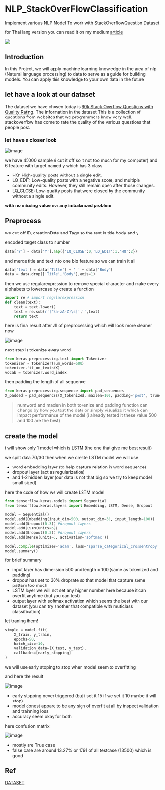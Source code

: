# NLP_StackOverFlowClassification
Implement various NLP Model To work with StackOverflowQuestion Dataset

for Thai lang version you can read it on my medium [article](https://medium.com/@phaiphon_m/%E0%B8%81%E0%B8%B2%E0%B8%A3%E0%B9%83%E0%B8%8A%E0%B9%89-nlp-with-stackoverflow-question-quality-classification-161e7e1abe44) 

![](https://media1.tenor.com/m/bkx7ADV8vm0AAAAd/request-to-chat-gpt-request.gif)


## Introduction
In this Project, we will apply machine learning knowledge in the area of ​​nlp (Natural language processing) to data to serve as a guide for building models. You can apply this knowledge to your own data in the future
> 

## let have a look at our dataset
The dataset we have chosen today is [60k Stack Overflow Questions with Quality Rating](https://www.kaggle.com/datasets/imoore/60k-stack-overflow-questions-with-quality-rate). The information in the dataset This is a collection of questions from websites that we programmers know very well. stackoverflow has come to rate the quality of the various questions that people post.

### let have a closer look
![image](https://github.com/Supmanzz555/NLP_StackOverFlowClassification/assets/83536257/1c9ae545-b4af-4d09-a317-2121e26117c3)

we have 45000 sample (i cut it off so it not too much for my computer) and 6 feature with target named y which has 3 class

- HQ: High-quality posts without a single edit.
- LQ_EDIT: Low-quality posts with a negative score, and multiple community edits. However, they still remain open after those changes.
- LQ_CLOSE: Low-quality posts that were closed by the community without a single edit.

**with no missing value nor any imbalanced problem**


## Preprocess
we cut off ID, creationDate and Tags so the rest is title body and y

encoded target class to number  
```python
data['Y'] = data['Y'].map({'LQ_CLOSE':0,'LQ_EDIT':1,'HQ':2})
```

and merge title and text into one big feature so we can train it all 
```python
data['text'] = data['Title'] + ' ' + data['Body']
data = data.drop(['Title','Body'],axis=1)
```
then we use regularexpression to remove special character and make every alphabets to lowercase by create a function 

```python
import re # import regularexpression
def clean(text): 
    text = text.lower() 
    text = re.sub(r'[^(a-zA-Z)\s]','',text)
    return text
```
here is final result after all of preprocessing  which will look more cleaner now

![image](https://github.com/Supmanzz555/NLP_StackOverFlowClassification/assets/83536257/36c07468-93a8-40cb-8fa5-15f2364619d1)

next step is tokenize every word 

```python
from keras.preprocessing.text import Tokenizer
tokenizer = Tokenizer(num_words=500) 
tokenizer.fit_on_texts(X)
vocab = tokenizer.word_index
```

then padding the length of all sequence

```python
from keras.preprocessing.sequence import pad_sequences
X_padded = pad_sequences(X_tokenized, maxlen=100, padding='post', truncating='post')
```

> numword and maxlen in both tokenize and padding function can change by how you test the data or simply visualize it which can impact performance of the model (i already tested it these value 500 and 100 are the best)


## create the model
i will show only 1 model which is LSTM (the one that give me best result) 

we spilt data 70/30 then when we create LSTM model we will use
- word embedding layer (to help capture relation in word sequence)
- dropout layer (act as regularization)
- and 1-2 hidden layer (our data is not that big so we try to keep model small sized)


here the code of how we will create LSTM model

```python
from tensorflow.keras.models import Sequential
from tensorflow.keras.layers import Embedding, LSTM, Dense, Dropout

model = Sequential()
model.add(Embedding(input_dim=500, output_dim=30, input_length=100)) 
model.add(Dropout(0.3)) #dropout layers
model.add(LSTM(units=5))
model.add(Dropout(0.3)) #dropout layers
model.add(Dense(units=3, activation='softmax'))

model.compile(optimizer='adam', loss='sparse_categorical_crossentropy', metrics=['accuracy'])
model.summary()
```
for brief summary 
- input layer has dimension 500 and length = 100 (same as tokenized and padding)
- dropout has set to 30% droprate so that model that capture some pattern too much
- LSTM layer we will not set any higher number here because it can overfit anytime (but you can test)
- output layer with softmax activation which seems the best with our dataset (you can try another that compatible with muticlass classification)

let traning them!

```python
simple = model.fit(
    X_train, y_train,
    epochs=50, 
    batch_size=10, 
    validation_data=(X_test, y_test),
    callbacks=[early_stopping]
)
```
we will use early stoping to stop when model seem to overfitting 


and here the result

![image](https://github.com/Supmanzz555/NLP_StackOverFlowClassification/assets/83536257/50026a00-5f59-4a91-9c1a-f9faf8b303e4)

- early stopping never triggered (but i set it 15 if we set it 10 maybe it will stop)
- model donest appare to be any sign of overfit at all by inspect validation and trainning loss
- accuracy seem okay for both

here confusion matrix

![image](https://github.com/Supmanzz555/NLP_StackOverFlowClassification/assets/83536257/c6152dcf-e623-4317-9834-90a2a23c9d46)

- mostly are True case
- false case are around 13.27% or 1791 of all testcase (13500) which is good

## Ref
[DATASET](https://www.kaggle.com/datasets/imoore/60k-stack-overflow-questions-with-quality-rate)


